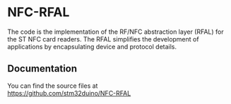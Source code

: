 # NFC-RFAL

The code is the implementation of the RF/NFC abstraction layer (RFAL) for the ST NFC card readers. 
The RFAL simplifies the development of applications by encapsulating device and protocol details.

## Documentation

You can find the source files at  
https://github.com/stm32duino/NFC-RFAL
